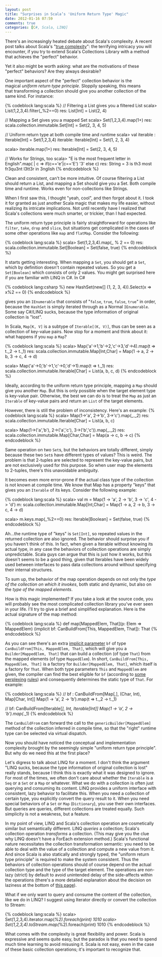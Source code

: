 ```yaml
---
layout: post
title: "Surprises in Scala’s 'Uniform Return Type' Magic"
date: 2012-01-16 07:59
comments: true
categories: [C#, Scala, LINQ]
---
```


There's an increasingly heated debate about Scala's complexity. A recent post talks about Scala's
"[true complexity](http://yz.mit.edu/wp/true-scala-complexity/)": the terrifying intricacy you will encounter,
if you try to extend Scala's Collections Library with a method that achieves the "perfect" behavior. 

Yet it also might be worth asking: what are the motivations of these "perfect" behaviors? Are they always desirable?

One important aspect of the "perfect" collection behavior is the magical *uniform return type principle*.
Sloppily speaking, this means that transforming a collection should give you another collection of the same kind.
For instance:

{% codeblock lang:scala %}
// Filtering a List gives you a filtered List
scala> List(1,2,3,4).filter(_%2==0)
res: List[Int] = List(2, 4)

// Mapping a Set gives you a mapped Set
scala> Set(1,2,3,4).map(1+)
res: scala.collection.immutable.Set[Int] = Set(2, 3, 4, 5)

// Uniform return type at both compile time and runtime
scala> val iterable : Iterable[Int] = Set(1,2,3,4)
iterable: Iterable[Int] = Set(1, 2, 3, 4)

scala> iterable.map(1+)
res: Iterable[Int] = Set(2, 3, 4, 5)

// Works for Strings, too
scala> "E is the most frequent letter in English".map(
     |    c => if(c=='e'|c=='E') '3' else c)
res: String = 3 is th3 most fr3qu3nt l3tt3r in 3nglish
{% endcodeblock %}

Clean and consistent, can't be more intuitive. Of course filtering a List should return a List, and mapping
a Set should give you a Set. Both compile time and runtime. Works even for non-collections like Strings.

When I first saw this, I thought "yeah, cool", and then forgot about it. I took it for granted as just another
Scala magic that makes my life easier, without realizing its intricate implications. Not until recently have
I realized that Scala's collections were much smarter, or trickier, than I had expected.

The uniform return type principle is fairly straightforward for operations like `filter`, `take`, `drop` and `slice`,
but situations get complicated in the cases of some other operations like `map` and `flatMap`. Consider the following:

{% codeblock lang:scala %}
scala> Set(1,2,3,4).map(_ % 2 == 0)
res: scala.collection.immutable.Set[Boolean] = Set(false, true)
{% endcodeblock %}

It starts getting interesting. When mapping a `Set`, you should get a `Set`, which by definition doesn't contain
repeated values. So you get a `Set[Boolean]` which consists of only 2 values. You might get surprised here if
you are familiar with LINQ in C#. In C#

{% codeblock lang:csharp %}
new HashSet(new[] {1, 2, 3, 4}).Select(x => x%2 == 0)
{% endcodeblock %}

gives you an `IEnumerable` that consists of "`false`, `true`, `false`, `true`" in order, because the `HashSet` is simply
iterated through as a Normal `IEnumerable`. Some say C#/LINQ sucks, because the type information of original collection is "lost".

In Scala, `Map[K, V]` is a subtype of `Iterable[(K, V)]`, thus can be seen as a collection of key-value pairs.
Now stop for a moment and think about it: what happens if you `map` a `Map`?

{% codeblock lang:scala %}
scala> Map('a'->1,'b'->2,'c'->3,'d'->4).map(t => t._2 -> t._1)
res: scala.collection.immutable.Map[Int,Char] = Map(1 -> a, 2 -> b, 3 -> c, 4 -> d)

scala> Map('a'->0,'b'->1,'c'->0,'d'->1).map(t => t._1)
res: scala.collection.immutable.Iterable[Char] = List(a, b, c, d)
{% endcodeblock %}

Ideally, according to the uniform return type principle, mapping a `Map` should give you another `Map`.
But this is only possible when the target element type is key-value pair. Otherwise, the best we can
do is to treat the `Map` as just an `Iterable` of key-value pairs and return an `List` of the target elements.

However, there is still the problem of inconsistency. Here's an example:
{% codeblock lang:scala %}
scala> Map(1->'a', 2->'b', 3->'c').map(_._2)
res: scala.collection.immutable.Iterable[Char] = List(a, b, c)

scala> Map(1->('a','b'), 2->('a','c'), 3->('b','c')).map(_._2)
res: scala.collection.immutable.Map[Char,Char] = Map(a -> c, b -> c)
{% endcodeblock %}

Same operation on two `Set`s, but the behaviors are totally different, simply because these two `Set`s have
different types of values? This is weird. The problem is that 2-tuples are selected to represent the key-value pairs,
but are not exclusively used for this purpose. So when user map the elements to 2-tuples, there's this unavoidable ambiguity. 

It becomes even more error-prone if the actual class type of the collection is not known at compile time.
We know that Map has a property "keys" that gives you an `Iterable` of its keys. Consider the following example:

{% codeblock lang:scala %}
scala> val m = Map(1 -> 'a', 2 -> 'b', 3 -> 'c', 4 -> 'd')
m: scala.collection.immutable.Map[Int,Char] = Map(1 -> a, 2 -> b, 3 -> c, 4 -> d)

scala> m.keys.map(_%2==0)
res: Iterable[Boolean] = Set(false, true)
{% endcodeblock %}

Ah...the runtime type of "keys" is `Set[Int]`, so repeated values in the returned collection are also ignored.
The behavior should surprise you if you haven't think of this. In fact, when given a Iterable without knowing its actual type, 
in any case the behaviors of collection operations are simply unpredictable. Scala guys can argue that this is just how it works,
but this doesn't seems to be a good thing, given that Iterables have been widely used between interfaces to pass data collections
around without specifying their internal structures.

To sum up, the behavior of the map operation depends on not only the *type of the collection on which it invokes*, both static and
dynamic, but also on the *type of the mapped elements*.

How is this magic implemented? If you take a look at the source code, you will probably see the most complicated collection library
you've ever seen in your life. I'll try to give a brief and simplified explanation. Here is the actual signature of the map method:

{% codeblock lang:scala %}
def map[MappedElem, That](p: Elem => MappedElem)
    (implicit bf: CanBuildFrom[This, MappedElem, That]): That
{% endcodeblock %}

As you can see there's an extra [implicit parameter](http://docs.scala-lang.org/tutorials/tour/implicit-parameters.html) `bf` of type 
`CanBuildFrom[This, MappedElem, That]`, which will give you a `Builder[MappedElem, That]` that can build a collection (of type `That`)
from the mapped elements (of type `MappedElem`). In short, `CanBuildFrom[This, MappedElem, That]` is a factory for `Builder[MappedElem, That]`,
which itself is a factory for `That`. When both type parameters `This` and `MappedElem` are given, the compiler can find the best eligible
for `bf` (according to [some](http://docs.scala-lang.org/tutorials/FAQ/finding-implicits.html) 
[perplexing](http://eed3si9n.com/revisiting-implicits-without-import-tax)
[rules](http://eed3si9n.com/implicit-parameter-precedence-again)) and consequently determines the static type of `That`. For example:

{% codeblock lang:scala %}
// bf : CanBuildFrom[Map[_,_], (Char, Int), Map[Char, Int]]
Map(1 -> ‘a’, 2 -> ‘b’).map(t => t._2 -> t._1)

// bf: CanBuildFrom[Iterable[_], Int, Iterable[Int]]
Map(1 -> ‘a’, 2 -> ‘b’).map(_._1)
{% endcodeblock %}

The `CanBuildFrom` can forward the call to the `genericBuilder[MappedElem]` method of the collection inferred in compile time,
so that the "right" runtime type can be selected via virtual dispatch.

Now you should have noticed the conceptual and implementation complexity brought by the seemingly simple "uniform return type principle".
But why do we need this at the first place?

Let's digress to talk about LINQ for a moment. I don't think the argument "LINQ sucks, because the type information of original collection is lost"
really stands, because I think this is exactly what it was designed to ignore. For most of the times, we often don't care about whether the `Iterable`
is a `Seq` or a `Set` or a `Map` or whatever. What we do with a collection is often just querying and consuming its content.
LINQ provides a uniform interface with consistent, lazy behavior to facilitate this. When you need a collection of certain type,
you explicitly convert the query result to it. When you need special behaviors of a `Set` or `Map` (`Dictionary`), you use their own interfaces.
But queries are queries, different collections are treated equally. Such simplicity is not a weakness, but a feature.

In my point of view, LINQ and Scala's collection operation are cosmetically similar but semantically different. LINQ *queries* a collection;
Scala's collection operation *transforms* a collection. (This may give you the clue why LINQ doesn't have a ForEach extension method.)
Scala's functional nature necessitates the collection transformation semantic: you need to be able to deal with the value of a collection
and compute a new value from it. And since Scala is also statically and strongly typed, the "uniform return type principle" is required to
make the system consistent. Thus the behaviors of collection operations should of course depend on the actual collection type and the type of
the target element. The operations are non-lazy (strict) by default to avoid unintended delay of the side-affects within the operations
(there's a more detailed explanation about the decision on laziness at the bottom of [this page](http://docs.scala-lang.org/overviews/collections/views.html)). 

What if we only want to query and consume the content of the collection, like we do in LINQ? I suggest using Iterator directly or convert the
collection to Stream:

{% codeblock lang:scala %}
scala> Set(1,2,3,4).iterator.map(_%2).foreach(print)
1010
scala> Set(1,2,3,4).toStream.map(_%2).foreach(print)
1010
{% endcodeblock %}

What comes with the complexity is great flexibility and power. Scala is expressive and seems quite easy, but the paradox is that you need to
spend much time learning to avoid misusing it. Scala is not easy, even in the case of these basic collection operations; it's important to
recognize that.